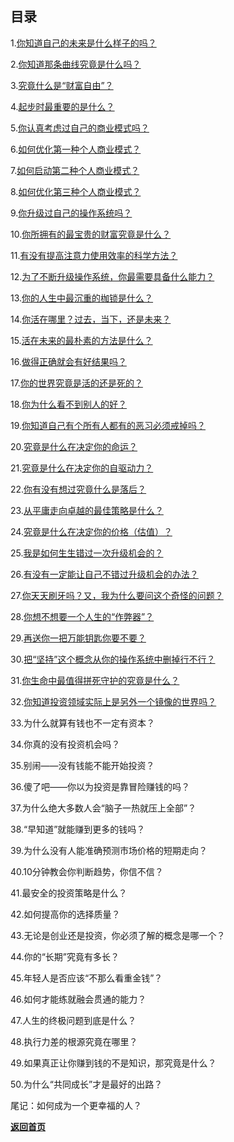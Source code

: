 ## 目录

1.[你知道自己的未来是什么样子的吗？](./chapter01.html "《财富自由之路》第一章20211128完成")

2.[你知道那条曲线究竟是什么吗？](./chapter02.html "《财富自由之路》第二章20211129完成")

3.[究竟什么是“财富自由”？](./chapter03.html "《财富自由之路》第三章20211129完成")

4.[起步时最重要的是什么？](./chapter04.html "《财富自由之路》第四章20211130完成")

5.[你认真考虑过自己的商业模式吗？](./chapter05.html "《财富自由之路》第五章20211201完成")

6.[如何优化第一种个人商业模式？](./chapter06.html "《财富自由之路》第六章20211202完成")

7.[如何启动第二种个人商业模式？](./chapter07.html "《财富自由之路》第七章20211203完成")

8.[如何优化第三种个人商业模式？](./chapter08.html "《财富自由之路》第八章20211204完成")

9.[你升级过自己的操作系统吗？](./chapter09.html "《财富自由之路》第九章20211205完成")

10.[你所拥有的最宝贵的财富究竟是什么？](./chapter10.html "《财富自由之路》第10章20211207完成")

11.[有没有提高注意力使用效率的科学方法？](./chapter11.html "《财富自由之路》第11章20211208完成")

12.[为了不断升级操作系统，你最需要具备什么能力？](./chapter12.html "《财富自由之路》第12章20211209完成")

13.[你的人生中最沉重的枷锁是什么？](./chapter13.html "《财富自由之路》第13章20211209完成")

14.[你活在哪里？过去，当下，还是未来？](./chapter14.html "《财富自由之路》第14章20211210完成")

15.[活在未来的最朴素的方法是什么？](./chapter15.html "《财富自由之路》第15章20211211完成")

16.[做得正确就会有好结果吗？](./chapter16.html "《财富自由之路》第16章20211212完成")

17.[你的世界究竟是活的还是死的？](./chapter17.html "《财富自由之路》第17章20211212完成")

18.[你为什么看不到别人的好？](./chapter18.html "《财富自由之路》第18章20211213完成")

19.[你知道自己有个所有人都有的恶习必须戒掉吗？](./chapter19.html "《财富自由之路》第19章20211214完成")

20.[究竟是什么在决定你的命运？](./chapter20.html "《财富自由之路》第20章20211215完成")

21.[究竟是什么在决定你的自驱动力？](./chapter21.html "《财富自由之路》第21章20211216完成")

22.[你有没有想过究竟什么是落后？](./chapter22.html "《财富自由之路》第22章20211217完成")

23.[从平庸走向卓越的最佳策略是什么？](./chapter23.html "《财富自由之路》第23章20211218完成")

24.[究竟是什么在决定你的价格（估值）？](./chapter24.html "《财富自由之路》第24章20211219完成")

25.[我是如何生生错过一次升级机会的？](./chapter25.html "《财富自由之路》第25章20211220完成")

26.[有没有一定能让自己不错过升级机会的办法？](./chapter26.html "《财富自由之路》第26章20211221完成")

27.[你天天刷牙吗？又，我为什么要问这个奇怪的问题？](./chapter27.html "《财富自由之路》第27章20211222完成")

28.[你想不想要一个人生的“作弊器”？](./chapter28.html "《财富自由之路》第28章20211223完成")

29.[再送你一把万能钥匙你要不要？](./chapter29.html "《财富自由之路》第29章20211223完成")

30.[把“坚持”这个概念从你的操作系统中删掉行不行？](./chapter30.html "《财富自由之路》第30章20211224完成")

31.[你生命中最值得拼死守护的究竟是什么？](./chapter31.html "《财富自由之路》第31章20211225完成")

32.[你知道投资领域实际上是另外一个镜像的世界吗？](./chapter32.html "《财富自由之路》第32章20211225完成")

33.为什么就算有钱也不一定有资本？

34.你真的没有投资机会吗？

35.别闹——没有钱能不能开始投资？

36.傻了吧——你以为投资是靠冒险赚钱的吗？

37.为什么绝大多数人会“脑子一热就压上全部”？

38.“早知道”就能赚到更多的钱吗？

39.为什么没有人能准确预测市场价格的短期走向？

40.10分钟教会你判断趋势，你信不信？

41.最安全的投资策略是什么？

42.如何提高你的选择质量？

43.无论是创业还是投资，你必须了解的概念是哪一个？

44.你的“长期”究竟有多长？

45.年轻人是否应该“不那么看重金钱”？

46.如何才能练就融会贯通的能力？

47.人生的终极问题到底是什么？

48.执行力差的根源究竟在哪里？

49.如果真正让你赚到钱的不是知识，那究竟是什么？

50.为什么“共同成长”才是最好的出路？

尾记：如何成为一个更幸福的人？

[**返回首页**](./index.html)
